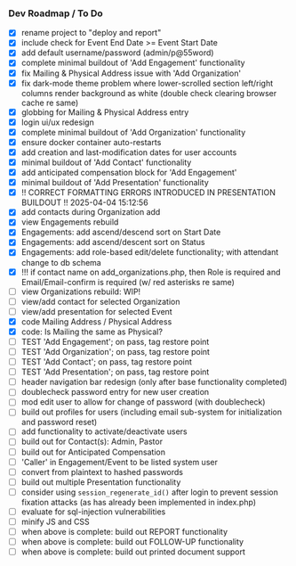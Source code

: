 ### Dev Roadmap / To Do

- [x] rename project to "deploy and report"
- [x] include check for Event End Date >= Event Start Date
- [x] add default username/password (admin/p@55word)
- [x] complete minimal buildout of 'Add Engagement' functionality
- [x] fix Mailing & Physical Address issue with 'Add Organization'
- [x] fix dark-mode theme problem where lower-scrolled section left/right columns render background as white (double check clearing browser cache re same)
- [x] globbing for Mailing & Physical Address entry
- [x] login ui/ux redesign
- [x] complete minimal buildout of 'Add Organization' functionality
- [x] ensure docker container auto-restarts
- [x] add creation and last-modification dates for user accounts
- [x] minimal buildout of 'Add Contact' functionality
- [x] add anticipated compensation block for 'Add Engagement'
- [x] minimal buildout of 'Add Presentation' functionality
- [x] !! CORRECT FORMATTING ERRORS INTRODUCED IN PRESENTATION BUILDOUT !! 2025-04-04 15:12:56
- [x] add contacts during Organization add
- [x] view Engagements rebuild
- [x] Engagements: add ascend/descend sort on Start Date
- [x] Engagements: add ascend/descent sort on Status
- [x] Engagements: add role-based edit/delete functionality; with attendant change to db schema
- [x] !!! if contact name on add_organizations.php, then Role is required and Email/Email-confirm is required (w/ red asterisks re same)
- [ ] view Organizations rebuild: WIP!
- [ ] view/add contact for selected Organization
- [ ] view/add presentation for selected Event
- [x] code Mailing Address / Physical Address
- [x] code: Is Mailing the same as Physical?
- [ ] TEST 'Add Engagement'; on pass, tag restore point
- [ ] TEST 'Add Organization'; on pass, tag restore point
- [ ] TEST 'Add Contact'; on pass, tag restore point
- [ ] TEST 'Add Presentation'; on pass, tag restore point
- [ ] header navigation bar redesign (only after base functionality completed)
- [ ] doublecheck password entry for new user creation
- [ ] mod edit user to allow for change of password (with doublecheck)
- [ ] build out profiles for users (including email sub-system for initialization and password reset)
- [ ] add functionality to activate/deactivate users
- [ ] build out for Contact(s): Admin, Pastor
- [ ] build out for Anticipated Compensation
- [ ] 'Caller' in Engagement/Event to be listed system user
- [ ] convert from plaintext to hashed passwords
- [ ] build out multiple Presentation functionality
- [ ] consider using `session_regenerate_id()` after login to prevent session fixation attacks (as has already been implemented in index.php)
- [ ] evaluate for sql-injection vulnerabilities
- [ ] minify JS and CSS
- [ ] when above is complete: build out REPORT functionality
- [ ] when above is complete: build out FOLLOW-UP functionality
- [ ] when above is complete: build out printed document support
